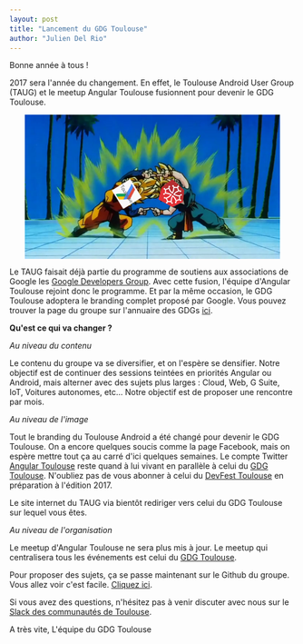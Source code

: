 ```yaml
---
layout: post
title: "Lancement du GDG Toulouse"
author: "Julien Del Rio"
---
```


Bonne année à tous !

2017 sera l'année du changement. En effet, le Toulouse Android User Group (TAUG) et le meetup Angular Toulouse fusionnent pour devenir le GDG Toulouse.

<img src="/img/posts/fusion.png" alt="Fusion des meetups" style="max-width: 450px;display:block;   margin-left:auto;   margin-right:auto;"/>

Le TAUG faisait déjà partie du programme de soutiens aux associations de Google les [Google Developers Group](https://developers.google.com/groups/). Avec cette fusion, l'équipe d'Angular Toulouse rejoint donc le programme. Et par la même occasion, le GDG Toulouse adoptera le branding complet proposé par Google. Vous pouvez trouver la page du groupe sur l'annuaire des GDGs [ici](https://developers.google.com/groups/chapter/117732835400777918591/).

**Qu'est ce qui va changer ?**

*Au niveau du contenu*

Le contenu du groupe va se diversifier, et on l'espère se densifier. Notre objectif est de continuer des sessions teintées en priorités Angular ou Android, mais alterner avec des sujets plus larges : Cloud, Web, G Suite, IoT, Voitures autonomes, etc... Notre objectif est de proposer une rencontre par mois.

*Au niveau de l'image*

Tout le branding du Toulouse Android a été changé pour devenir le GDG Toulouse. On a encore quelques soucis comme la page Facebook, mais on espère mettre tout ça au carré d'ici quelques semaines. Le compte Twitter [Angular Toulouse](https://twitter.com/AngularToulouse) reste quand à lui vivant en parallèle à celui du [GDG Toulouse](https://twitter.com/GDGToulouse). N'oubliez pas de vous abonner à celui du [DevFest Toulouse](https://twitter.com/DevFestToulouse) en préparation à l'édition 2017.

Le site internet du TAUG via bientôt rediriger vers celui du GDG Toulouse sur lequel vous êtes.

*Au niveau de l'organisation*

Le meetup d'Angular Toulouse ne sera plus mis à jour. Le meetup qui centralisera tous les événements est celui du [GDG Toulouse](www.meetup.com/GDG-Toulouse/).

Pour proposer des sujets, ça se passe maintenant sur le Github du groupe. Vous allez voir c'est facile. [Cliquez ici](https://github.com/GDGToulouse/meetup-cfp/issues).

Si vous avez des questions, n'hésitez pas à venir discuter avec nous sur le [Slack des communautés de Toulouse](http://communautes-toulouse.herokuapp.com/).

A très vite,
L'équipe du GDG Toulouse
